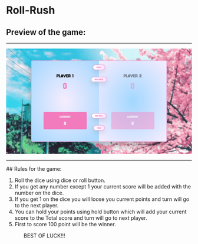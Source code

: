 # Roll-Rush
## Preview of the game:
<hr />
<img src="./assets/roll-rush-preview.jpeg" />
<hr />
## Rules for the game: 
<ol>
  <li>Roll the dice using dice or roll button.</li>
  <li>If you get any number except 1 your current score will be added with the number on the dice.</li>
  <li>If you get 1 on the dice you will loose you current points and turn will go to the next player.</li>
  <li>You can hold your points using hold button which will add your current score to the Total score and turn will go to next player.</li>
  <li>First to score 100 point will be the winner.</li>
<ol>
<p>BEST OF LUCK!!!</p>
